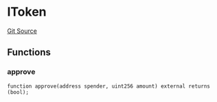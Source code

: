 # IToken
[Git Source](https://github.com/malda-protocol/malda-lending/blob/157d7bccdcadcb7388d89b00ec47106a82e67e78/src\libraries\SafeApprove.sol)


## Functions
### approve


```solidity
function approve(address spender, uint256 amount) external returns (bool);
```

